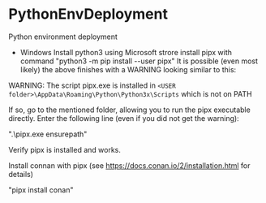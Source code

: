 # PythonEnvDeployment
Python environment deployment
- Windows
  Install python3 using Microsoft strore
  install pipx with command
  "python3 -m pip install --user pipx"
  It is possible (even most likely) the above finishes with a WARNING looking similar to this:

WARNING: The script pipx.exe is installed in `<USER folder>\AppData\Roaming\Python\Python3x\Scripts` which is not on PATH

If so, go to the mentioned folder, allowing you to run the pipx executable directly. 
Enter the following line (even if you did not get the warning):

".\pipx.exe ensurepath"

Verify pipx is installed and works.

Install connan with pipx (see https://docs.conan.io/2/installation.html for details)

 "pipx install conan"

 
